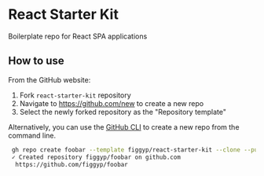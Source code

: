 # React Starter Kit

Boilerplate repo for React SPA applications

## How to use

From the GitHub website:

1. Fork `react-starter-kit` repository
2. Navigate to https://github.com/new to create a new repo
3. Select the newly forked repository as the "Repository template"

Alternatively, you can use the [GitHub CLI](https://github.com/cli/cli) to create a new repo from the command line.

```sh
 gh repo create foobar --template figgyp/react-starter-kit --clone --public                                                            (📦 v0.0.1)( v22.12.0)  11s
 ✓ Created repository figgyp/foobar on github.com
  https://github.com/figgyp/foobar
```
